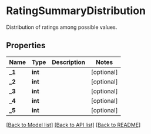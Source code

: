 # RatingSummaryDistribution

Distribution of ratings among possible values.
## Properties
Name | Type | Description | Notes
------------ | ------------- | ------------- | -------------
**_1** | **int** |  | [optional] 
**_2** | **int** |  | [optional] 
**_3** | **int** |  | [optional] 
**_4** | **int** |  | [optional] 
**_5** | **int** |  | [optional] 

[[Back to Model list]](../README.md#documentation-for-models) [[Back to API list]](../README.md#documentation-for-api-endpoints) [[Back to README]](../README.md)


